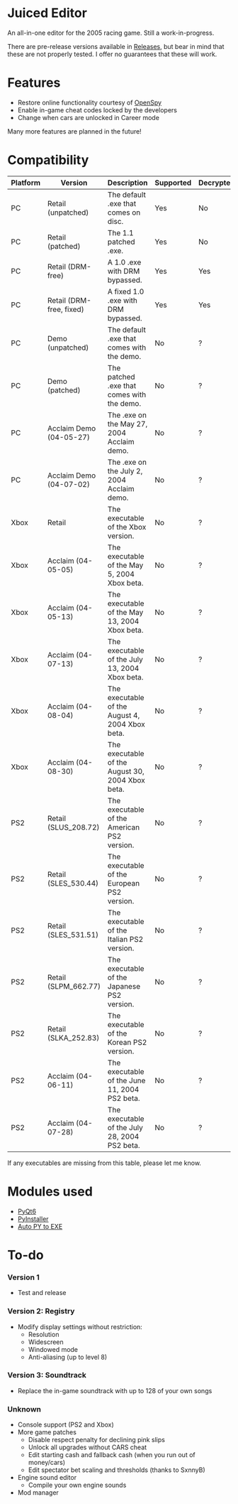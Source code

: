 # Juiced Editor
An all-in-one editor for the 2005 racing game. Still a work-in-progress.

There are pre-release versions available in [Releases](https://github.com/N1GHT-MAR3/JuicedEditor/releases), but bear in mind that these are not properly tested. I offer no guarantees that these will work.

# Features
* Restore online functionality courtesy of [OpenSpy](http://beta.openspy.net/en/)
* Enable in-game cheat codes locked by the developers
* Change when cars are unlocked in Career mode

Many more features are planned in the future!

# Compatibility
| Platform | Version                  | Description                                      | Supported | Decrypted |
| -------- | ------------------------ | ------------------------------------------------ | --------- | --------- |
| PC       | Retail (unpatched)       | The default .exe that comes on disc.             | Yes       | No        |
| PC       | Retail (patched)         | The 1.1 patched .exe.                            | Yes       | No        |
| PC       | Retail (DRM-free)        | A 1.0 .exe with DRM bypassed.                    | Yes       | Yes       |
| PC       | Retail (DRM-free, fixed) | A fixed 1.0 .exe with DRM bypassed.              | Yes       | Yes       |
| PC       | Demo (unpatched)         | The default .exe that comes with the demo.       | No        | ?         |
| PC       | Demo (patched)           | The patched .exe that comes with the demo.       | No        | ?         |
| PC       | Acclaim Demo (04-05-27)  | The .exe on the May 27, 2004 Acclaim demo.       | No        | ?         |
| PC       | Acclaim Demo (04-07-02)  | The .exe on the July 2, 2004 Acclaim demo.       | No        | ?         |
| Xbox     | Retail                   | The executable of the Xbox version.              | No        | ?         |
| Xbox     | Acclaim (04-05-05)       | The executable of the May 5, 2004 Xbox beta.     | No        | ?         |
| Xbox     | Acclaim (04-05-13)       | The executable of the May 13, 2004 Xbox beta.    | No        | ?         |
| Xbox     | Acclaim (04-07-13)       | The executable of the July 13, 2004 Xbox beta.   | No        | ?         |
| Xbox     | Acclaim (04-08-04)       | The executable of the August 4, 2004 Xbox beta.  | No        | ?         |
| Xbox     | Acclaim (04-08-30)       | The executable of the August 30, 2004 Xbox beta. | No        | ?         |
| PS2      | Retail (SLUS_208.72)     | The executable of the American PS2 version.      | No        | ?         |
| PS2      | Retail (SLES_530.44)     | The executable of the European PS2 version.      | No        | ?         |
| PS2      | Retail (SLES_531.51)     | The executable of the Italian PS2 version.       | No        | ?         |
| PS2      | Retail (SLPM_662.77)     | The executable of the Japanese PS2 version.      | No        | ?         |
| PS2      | Retail (SLKA_252.83)     | The executable of the Korean PS2 version.        | No        | ?         |
| PS2      | Acclaim (04-06-11)       | The executable of the June 11, 2004 PS2 beta.    | No        | ?         |
| PS2      | Acclaim (04-07-28)       | The executable of the July 28, 2004 PS2 beta.    | No        | ?         |


If any executables are missing from this table, please let me know.

# Modules used
* [PyQt6](https://www.riverbankcomputing.com/software/pyqt/)
* [PyInstaller](https://pyinstaller.org/)
* [Auto PY to EXE](https://github.com/brentvollebregt/auto-py-to-exe)

# To-do
### Version 1
* Test and release
### Version 2: Registry
* Modify display settings without restriction:
  * Resolution
  * Widescreen
  * Windowed mode
  * Anti-aliasing (up to level 8)
### Version 3: Soundtrack
* Replace the in-game soundtrack with up to 128 of your own songs
### Unknown
* Console support (PS2 and Xbox)
* More game patches
  * Disable respect penalty for declining pink slips
  * Unlock all upgrades without CARS cheat
  * Edit starting cash and fallback cash (when you run out of money/cars)
  * Edit spectator bet scaling and thresholds (thanks to SxnnyB)
* Engine sound editor
  * Compile your own engine sounds
* Mod manager
